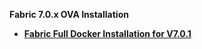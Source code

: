 <strong>Fabric 7.0.x OVA Installation<strong>

<ul>
<li><a href="/articles/98_maintenance_and_operational/Installations/OVA/Fabric/Fabric_OVA_Install_V7.0.1.md">Fabric Full Docker Installation for V7.0.1</a></li>
</ul>

